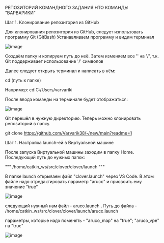 РЕПОЗИТОРИЙ КОМАНДНОГО ЗАДАНИЯ НТО КОМАНДЫ "ВАРВАРИКИ"

Шаг 1.
Клонирование репозитория из GitHub

Для клонирования репозитория из GitHub, следует изпользовать программу Git (GitBash)
Устанавливаем программу и видим терминал

![image](https://github.com/user-attachments/assets/5cb794e8-5bce-45d1-b3f6-35e872023185)

Создаём папку и копируем путь до неё. Затем изменяем все '\' на '/', т.к. Git поддерживает использование '/' символов

Далее следует открыть терминал и написать в нём:


cd (путь к папке)

Например:
cd C:/Users/varvariki

После ввода команды на терминале будет отображаться:

![image](https://github.com/user-attachments/assets/9f3eeb6a-6e6f-4d4b-83a5-20811e94806b)

Git перешёл в нужную директорию. Теперь можно клонировать репозиторий в папку.

git clone https://github.com/Varvarik38/-/new/main?readme=1




Шаг 1.
Настройка launch-ей в Виртуальной машине

После запуска Виртуальной машины заходим в папку Home. Последующий путь до нужных папок: 

"""
/home/catkin_ws/src/clover/clover/launch
"""

В папке launch открываем файл "clover.launch" через VS Code. В этом файле надо отредактировать параметр "aruco" и присвоить ему значение "true"

![image](https://github.com/user-attachments/assets/28229d73-9101-4be2-8169-1308d38c328d)

следующий нужный нам файл - aruco.launch . Путь до файла - /home/catkin_ws/src/clover/clover/launch/aruco.launch

параметры, которые надо поменять - "aruco_map" на "true"; "aruco_vpe" на "true"

![image](https://github.com/user-attachments/assets/43303d62-a769-4a13-b140-04f61c33e71e)



